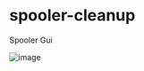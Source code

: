 # spooler-cleanup
Spooler Gui

![image](https://user-images.githubusercontent.com/44811431/191831320-840f0b21-8d8a-4812-9a7f-92a7c61962c5.png)
